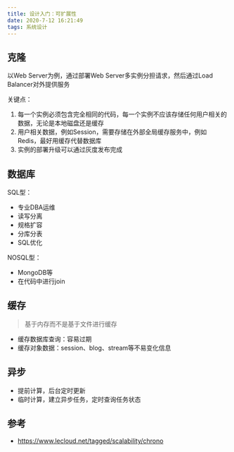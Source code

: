 ```yaml
---
title: 设计入门：可扩展性
date: 2020-7-12 16:21:49
tags: 系统设计
---
```


## 克隆

以Web Server为例，通过部署Web Server多实例分担请求，然后通过Load Balancer对外提供服务

关键点：

1. 每一个实例必须包含完全相同的代码，每一个实例不应该存储任何用户相关的数据，无论是本地磁盘还是缓存
2. 用户相关数据，例如Session，需要存储在外部全局缓存服务中，例如Redis，最好用缓存代替数据库
3. 实例的部署升级可以通过灰度发布完成

## 数据库

SQL型：

- 专业DBA运维
- 读写分离
- 规格扩容
- 分库分表
- SQL优化

NOSQL型：

- MongoDB等
- 在代码中进行join

## 缓存

> 基于内存而不是基于文件进行缓存

- 缓存数据库查询：容易过期
- 缓存对象数据：session、blog、stream等不易变化信息

## 异步

- 提前计算，后台定时更新
- 临时计算，建立异步任务，定时查询任务状态

## 参考

- https://www.lecloud.net/tagged/scalability/chrono
